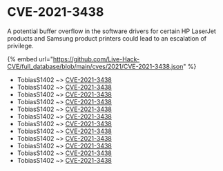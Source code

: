 # CVE-2021-3438

A potential buffer overflow in the software drivers for certain HP LaserJet products and Samsung product printers could lead to an escalation of privilege.

{% embed url="https://github.com/Live-Hack-CVE/full_database/blob/main/cves/2021/CVE-2021-3438.json" %}


* TobiasS1402 ~> [CVE-2021-3438](https://www.alice-snow.ru/2021/database/cve-2021-3438/cve-2021-3438-tobiass1402)
* TobiasS1402 ~> [CVE-2021-3438](https://www.alice-snow.ru/2021/database/cve-2021-3438/cve-2021-3438-tobiass1402)
* TobiasS1402 ~> [CVE-2021-3438](https://www.alice-snow.ru/2021/database/cve-2021-3438/cve-2021-3438-tobiass1402)
* TobiasS1402 ~> [CVE-2021-3438](https://www.alice-snow.ru/2021/database/cve-2021-3438/cve-2021-3438-tobiass1402)
* TobiasS1402 ~> [CVE-2021-3438](https://www.alice-snow.ru/2021/database/cve-2021-3438/cve-2021-3438-tobiass1402)
* TobiasS1402 ~> [CVE-2021-3438](https://www.alice-snow.ru/2021/database/cve-2021-3438/cve-2021-3438-tobiass1402)
* TobiasS1402 ~> [CVE-2021-3438](https://www.alice-snow.ru/2021/database/cve-2021-3438/cve-2021-3438-tobiass1402)
* TobiasS1402 ~> [CVE-2021-3438](https://www.alice-snow.ru/2021/database/cve-2021-3438/cve-2021-3438-tobiass1402)
* TobiasS1402 ~> [CVE-2021-3438](https://www.alice-snow.ru/2021/database/cve-2021-3438/cve-2021-3438-tobiass1402)
* TobiasS1402 ~> [CVE-2021-3438](https://www.alice-snow.ru/2021/database/cve-2021-3438/cve-2021-3438-tobiass1402)
* TobiasS1402 ~> [CVE-2021-3438](https://www.alice-snow.ru/2021/database/cve-2021-3438/cve-2021-3438-tobiass1402)
* TobiasS1402 ~> [CVE-2021-3438](https://www.alice-snow.ru/2021/database/cve-2021-3438/cve-2021-3438-tobiass1402)